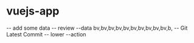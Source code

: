 # vuejs-app
-- add some data
-- review
--data
bv,bv,bv,bv,bv,bv,bv,bv,bv,bv,b,
-- Git Latest Commit
-- lower
--action
